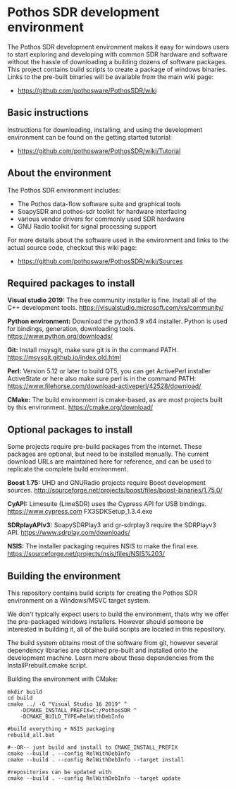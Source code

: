 # Pothos SDR development environment

The Pothos SDR development environment makes it easy for windows users
to start exploring and developing with common SDR hardware and software
without the hassle of downloading a building dozens of software packages.
This project contains build scripts to create a package of windows binaries.
Links to the pre-built binaries will be available from the main wiki page:

* https://github.com/pothosware/PothosSDR/wiki

## Basic instructions

Instructions for downloading, installing,
and using the development environment
can be found on the getting started tutorial:

* https://github.com/pothosware/PothosSDR/wiki/Tutorial

## About the environment

The Pothos SDR environment includes:

* The Pothos data-flow software suite and graphical tools
* SoapySDR and pothos-sdr toolkit for hardware interfacing
* various vendor drivers for commonly used SDR hardware
* GNU Radio toolkit for signal processing support

For more details about the software used in the environment
and links to the actual source code, checkout this wiki page:

* https://github.com/pothosware/PothosSDR/wiki/Sources

## Required packages to install

**Visual studio 2019:** The free community installer is fine.
Install all of the C++ development tools.
https://visualstudio.microsoft.com/vs/community/

**Python environment:** Download the python3.9 x64 installer.
Python is used for bindings, generation, downloading tools.
https://www.python.org/downloads/

**Git:** Install msysgit, make sure git is in the command PATH.
https://msysgit.github.io/index.old.html

**Perl:** Version 5.12 or later to build QT5, you can get ActivePerl installer ActiveState or here
also make sure perl is in the command PATH: 
https://www.filehorse.com/download-activeperl/42528/download/

**CMake:** The build environment is cmake-based,
as are most projects built by this environment.
https://cmake.org/download/

## Optional packages to install

Some projects require pre-build packages from the internet.
These packages are optional, but need to be installed manually.
The current download URLs are maintained here for reference,
and can be used to replicate the complete build environment.

**Boost 1.75:** UHD and GNURadio projects require Boost development sources.
http://sourceforge.net/projects/boost/files/boost-binaries/1.75.0/

**CyAPI:** Limesuite (LimeSDR) uses the Cypress API for USB bindings.
https://www.cypress.com FX3SDKSetup_1.3.4.exe

**SDRplayAPIv3:** SoapySDRPlay3 and gr-sdrplay3 require the SDRPlayv3 API.
https://www.sdrplay.com/downloads/

**NSIS:** The installer packaging requires NSIS to make the final exe.
https://sourceforge.net/projects/nsis/files/NSIS%203/

## Building the environment

This repository contains build scripts for creating
the Pothos SDR environment on a Windows/MSVC target system.

We don't typically expect users to build the environment,
thats why we offer the pre-packaged windows installers.
However should someone be interested in building it,
all of the build scripts are located in this repository.

The build system obtains most of the software from git,
however several dependency libraries are obtained pre-built
and installed onto the development machine. Learn more about
these dependencies from the InstallPrebuilt.cmake script.

Building the environment with CMake:

```
mkdir build
cd build
cmake ../ -G "Visual Studio 16 2019" ^
    -DCMAKE_INSTALL_PREFIX=C:/PothosSDR ^
    -DCMAKE_BUILD_TYPE=RelWithDebInfo

#build everything + NSIS packaging
rebuild_all.bat

#--OR-- just build and install to CMAKE_INSTALL_PREFIX
cmake --build . --config RelWithDebInfo
cmake --build . --config RelWithDebInfo --target install

#repositories can be updated with
cmake --build . --config RelWithDebInfo --target update
```
